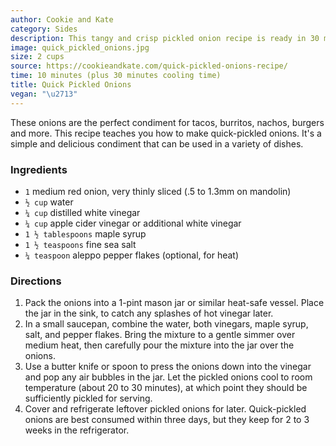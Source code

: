 ```yaml
---
author: Cookie and Kate
category: Sides
description: This tangy and crisp pickled onion recipe is ready in 30 minutes.
image: quick_pickled_onions.jpg
size: 2 cups
source: https://cookieandkate.com/quick-pickled-onions-recipe/
time: 10 minutes (plus 30 minutes cooling time)
title: Quick Pickled Onions
vegan: "\u2713"
---
```


These onions are the perfect condiment for tacos, burritos, nachos, burgers and more. This recipe teaches you how to make quick-pickled onions. It's a simple and delicious condiment that can be used in a variety of dishes. 

### Ingredients

* `1` medium red onion, very thinly sliced (.5 to 1.3mm on mandolin)
* `½ cup` water
* `¼ cup` distilled white vinegar
* `¼ cup` apple cider vinegar or additional white vinegar
* `1 ½ tablespoons` maple syrup
* `1 ½ teaspoons` fine sea salt
* `¼ teaspoon` aleppo pepper flakes (optional, for heat)

### Directions

1. Pack the onions into a 1-pint mason jar or similar heat-safe vessel. Place the jar in the sink, to catch any splashes of hot vinegar later.
2. In a small saucepan, combine the water, both vinegars, maple syrup, salt, and pepper flakes. Bring the mixture to a gentle simmer over medium heat, then carefully pour the mixture into the jar over the onions.
3. Use a butter knife or spoon to press the onions down into the vinegar and pop any air bubbles in the jar. Let the pickled onions cool to room temperature (about 20 to 30 minutes), at which point they should be sufficiently pickled for serving.
4. Cover and refrigerate leftover pickled onions for later. Quick-pickled onions are best consumed within three days, but they keep for 2 to 3 weeks in the refrigerator.